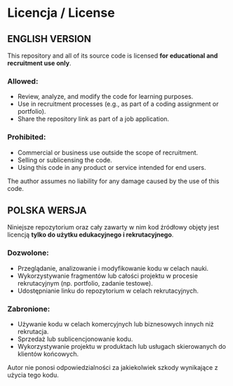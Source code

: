 # Licencja / License

## ENGLISH VERSION

This repository and all of its source code is licensed **for educational and recruitment use only**.

### Allowed:
- Review, analyze, and modify the code for learning purposes.
- Use in recruitment processes (e.g., as part of a coding assignment or portfolio).
- Share the repository link as part of a job application.

### Prohibited:
- Commercial or business use outside the scope of recruitment.
- Selling or sublicensing the code.
- Using this code in any product or service intended for end users.

The author assumes no liability for any damage caused by the use of this code.


## POLSKA WERSJA

Niniejsze repozytorium oraz cały zawarty w nim kod źródłowy objęty jest licencją **tylko do użytku edukacyjnego i rekrutacyjnego**.

### Dozwolone:
- Przeglądanie, analizowanie i modyfikowanie kodu w celach nauki.
- Wykorzystywanie fragmentów lub całości projektu w procesie rekrutacyjnym (np. portfolio, zadanie testowe).
- Udostępnianie linku do repozytorium w celach rekrutacyjnych.

### Zabronione:
- Używanie kodu w celach komercyjnych lub biznesowych innych niż rekrutacja.
- Sprzedaż lub sublicencjonowanie kodu.
- Wykorzystywanie projektu w produktach lub usługach skierowanych do klientów końcowych.

Autor nie ponosi odpowiedzialności za jakiekolwiek szkody wynikające z użycia tego kodu.
